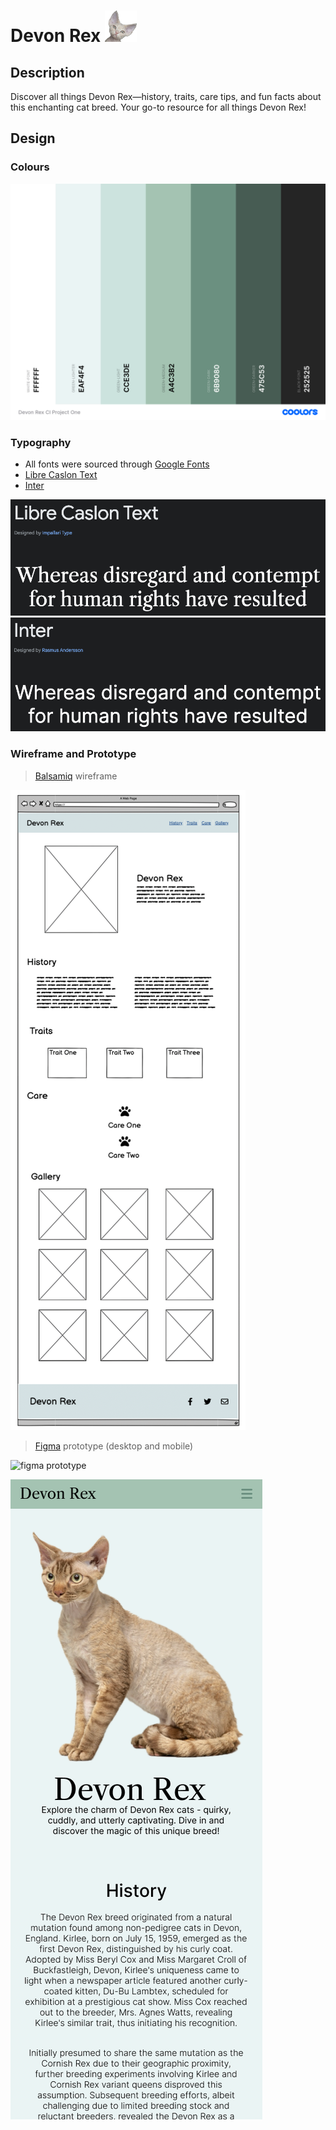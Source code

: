 # Devon Rex <img src="./assets/favicon/favicon.png" alt="devon rex face" height="50">

## Description

Discover all things Devon Rex—history, traits, care tips, and fun facts about this enchanting cat breed. Your go-to resource for all things Devon Rex!

## **Design**

### **Colours**

![Coolors Palette](/assets/images/colour-palette.png)

### **Typography**

- All fonts were sourced through [Google Fonts](https://fonts.google.com/)
- [Libre Caslon Text](https://fonts.google.com/specimen/Libre+Caslon+Text)
- [Inter](https://fonts.google.com/specimen/Inter)

![libre google fonts](/assets/images/libre-google-fonts.png)
![inter google fonts](/assets/images/inter-google-fonts.png)

### **Wireframe and Prototype**

> [Balsamiq](https://balsamiq.com/) wireframe

![balsamiq wireframe](/assets/images/balsamiq-wireframe.png)

> [Figma](https://www.figma.com/) prototype (desktop and mobile)

![figma prototype](./assets/images/figma-prototype.png) 

![figma prototype](./assets/images/figma-mobile-prototype.png)
